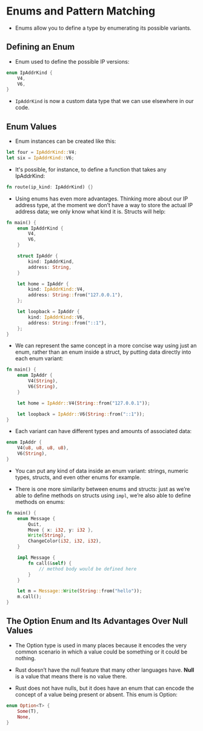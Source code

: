 # Enums and Pattern Matching

- Enums allow you to define a type by enumerating its possible variants.

## Defining an Enum

- Enum used to define the possible IP versions:

```rust
enum IpAddrKind {
    V4,
    V6,
}
```

- `IpAddrKind` is now a custom data type that we can use elsewhere in our code.

## Enum Values

- Enum instances can be created like this:

```rust
let four = IpAddrKind::V4;
let six = IpAddrKind::V6;
```

-  It's possible, for instance, to define a function that takes any IpAddrKind:

```rust
fn route(ip_kind: IpAddrKind) {}
```

- Using enums has even more advantages. Thinking more about our IP address type, at the moment we don’t have a way to store the actual IP address data; we only know what kind it is. Structs will help:

```rust
fn main() {
    enum IpAddrKind {
        V4,
        V6,
    }

    struct IpAddr {
        kind: IpAddrKind,
        address: String,
    }

    let home = IpAddr {
        kind: IpAddrKind::V4,
        address: String::from("127.0.0.1"),
    };

    let loopback = IpAddr {
        kind: IpAddrKind::V6,
        address: String::from("::1"),
    };
}
```

- We can represent the same concept in a more concise way using just an enum, rather than an enum inside a struct, by putting data directly into each enum variant:

```rust
fn main() {
    enum IpAddr {
        V4(String),
        V6(String),
    }

    let home = IpAddr::V4(String::from("127.0.0.1"));

    let loopback = IpAddr::V6(String::from("::1"));
}
```

- Each variant can have different types and amounts of associated data:

```rust
enum IpAddr {
    V4(u8, u8, u8, u8),
    V6(String),
}
```

- You can put any kind of data inside an enum variant: strings, numeric types, structs, and even other enums for example.

- There is one more similarity between enums and structs: just as we’re able to define methods on structs using `impl`, we’re also able to define methods on enums:

```rust
fn main() {
    enum Message {
        Quit,
        Move { x: i32, y: i32 },
        Write(String),
        ChangeColor(i32, i32, i32),
    }

    impl Message {
        fn call(&self) {
            // method body would be defined here
        }
    }

    let m = Message::Write(String::from("hello"));
    m.call();
}
```

## The Option Enum and Its Advantages Over Null Values

- The Option type is used in many places because it encodes the very common scenario in which a value could be something or it could be nothing.

- Rust doesn’t have the null feature that many other languages have. __Null__ is a value that means there is no value there.

- Rust does not have nulls, but it does have an enum that can encode the concept of a value being present or absent. This enum is Option<T>:

```rust
enum Option<T> {
    Some(T),
    None,
}
```
